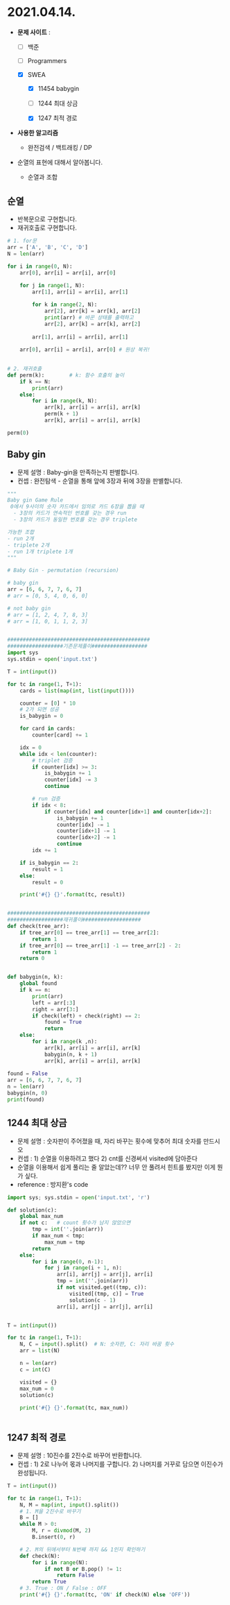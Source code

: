 # 2021.04.14.

- **문제 사이트** : 

  - [ ] 백준

  - [ ] Programmers

  - [x] SWEA

    - [x] 11454 babygin
    - [ ] 1244 최대 상금
    - [x] 1247 최적 경로

    

- **사용한 알고리즘**

  - 완전검색 / 백트래킹 / DP

- 순열의 표현에 대해서 알아봅니다.

  - 순열과 조합



## 순열 

- 반복문으로 구현합니다.
- 재귀호출로 구현합니다.

```python
# 1. for문
arr = ['A', 'B', 'C', 'D']
N = len(arr)

for i in range(0, N):
    arr[0], arr[i] = arr[i], arr[0]
    
    for j in range(1, N):
        arr[1], arr[i] = arr[i], arr[1]

        for k in range(2, N):
        	arr[2], arr[k] = arr[k], arr[2]
		    print(arr) # 바꾼 상태를 출력하고
	        arr[2], arr[k] = arr[k], arr[2]
            
        arr[1], arr[i] = arr[i], arr[1]
	    
    arr[0], arr[i] = arr[i], arr[0] # 원상 복귀!

    
# 2. 재귀호출
def perm(k):		# k: 함수 호출의 높이
    if k == N:
        print(arr)
    else:
        for i in range(k, N):
            arr[k], arr[i] = arr[i], arr[k]
            perm(k + 1)
            arr[k], arr[i] = arr[i], arr[k]

perm(0)
```



## Baby gin

- 문제 설명 : Baby-gin을 만족하는지 판별합니다.
- 컨셉 : 완전탐색 - 순열을 통해 앞에 3장과 뒤에 3장을 판별합니다.

```python
"""
Baby gin Game Rule
 0에서 9사이의 숫자 카드에서 임의로 카드 6장을 뽑을 때
  - 3장의 카드가 연속적인 번호를 갖는 경우 run
  - 3장의 카드가 동일한 번호를 갖는 경우 triplete

가능한 조합
- run 2개
- triplete 2개
- run 1개 triplete 1개
"""

# Baby Gin - permutation (recursion)

# baby gin
arr = [6, 6, 7, 7, 6, 7]
# arr = [0, 5, 4, 0, 6, 0]

# not baby gin
# arr = [1, 2, 4, 7, 8, 3]
# arr = [1, 0, 1, 1, 2, 3]


##############################################
##################기존문제풀이##################
import sys
sys.stdin = open('input.txt')

T = int(input())

for tc in range(1, T+1):
    cards = list(map(int, list(input())))

    counter = [0] * 10
    # 2가 되면 성공
    is_babygin = 0

    for card in cards:
        counter[card] += 1

    idx = 0
    while idx < len(counter):
        # triplet 검증
        if counter[idx] >= 3:
            is_babygin += 1
            counter[idx] -= 3
            continue

        # run 검증
        if idx < 8:
            if counter[idx] and counter[idx+1] and counter[idx+2]:
                is_babygin += 1
                counter[idx] -= 1
                counter[idx+1] -= 1
                counter[idx+2] -= 1
                continue
        idx += 1

    if is_babygin == 2:
        result = 1
    else:
        result = 0

    print('#{} {}'.format(tc, result))


##############################################
##################재귀풀이###################
def check(tree_arr):
    if tree_arr[0] == tree_arr[1] == tree_arr[2]:
        return 1
    if tree_arr[0] == tree_arr[1] -1 == tree_arr[2] - 2:
        return 1
    return 0


def babygin(n, k):
    global found
    if k == n:
        print(arr)
        left = arr[:3]
        right = arr[3:]
        if check(left) + check(right) == 2:
            found = True
            return 
    else:
        for i in range(k ,n):
            arr[k], arr[i] = arr[i], arr[k]
            babygin(n, k + 1)
            arr[k], arr[i] = arr[i], arr[k]
            
found = False
arr = [6, 6, 7, 7, 6, 7]
n = len(arr)
babygin(n, 0)
print(found)
```



## 1244 최대 상금

- 문제 설명 : 숫자판이 주어졌을 때, 자리 바꾸는 횟수에 맞추어 최대 숫자를 만드시오
- 컨셉 : 1) 순열을 이용하려고 했다 2) cnt를 신경써서 visited에 담아준다
- 순열을 이용해서 쉽게 풀리는 줄 알았는데?? 너무 안 풀려서 힌트를 봤지만 이게 뭔가 싶다.
- reference : 방지환's code

```python
import sys; sys.stdin = open('input.txt', 'r')

def solution(c):
    global max_num
    if not c:   # count 횟수가 남지 않았으면
        tmp = int(''.join(arr))
        if max_num < tmp:
            max_num = tmp
        return
    else:
        for i in range(0, n-1):
            for j in range(i + 1, n):
                arr[i], arr[j] = arr[j], arr[i]
                tmp = int(''.join(arr))
                if not visited.get((tmp, c)):
                    visited[(tmp, c)] = True
                    solution(c - 1)
                arr[i], arr[j] = arr[j], arr[i]


T = int(input())

for tc in range(1, T+1):
    N, C = input().split()  # N: 숫자판, C: 자리 바꿈 횟수
    arr = list(N)

    n = len(arr)
    c = int(C)

    visited = {}
    max_num = 0
    solution(c)
    
    print('#{} {}'.format(tc, max_num))



```



## 1247 최적 경로

- 문제 설명 : 10진수를 2진수로 바꾸어 반환합니다.
- 컨셉 : 1) 2로 나누어 몫과 나머지를 구합니다. 2) 나머지를 거꾸로 담으면 이진수가 완성됩니다.

```python
T = int(input())

for tc in range(1, T+1):
    N, M = map(int, input().split())
    # 1. M을 2진수로 바꾸기
    B = []
    while M > 0:
        M, r = divmod(M, 2)
        B.insert(0, r)

    # 2. M의 뒤에서부터 N번째 까지 && 1인지 확인하기
    def check(N):
        for i in range(N):
            if not B or B.pop() != 1:
                return False
        return True
    # 3. True : ON / False : OFF
    print('#{} {}'.format(tc, 'ON' if check(N) else 'OFF'))
```

